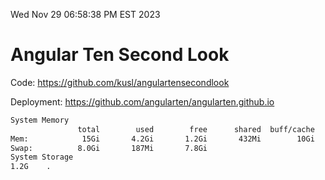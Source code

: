 Wed Nov 29 06:58:38 PM EST 2023

# Angular Ten Second Look

Code: https://github.com/kusl/angulartensecondlook

Deployment: https://github.com/angularten/angularten.github.io

```bash
System Memory
               total        used        free      shared  buff/cache   available
Mem:            15Gi       4.2Gi       1.2Gi       432Mi        10Gi        11Gi
Swap:          8.0Gi       187Mi       7.8Gi
System Storage
1.2G	.
```
```bash
